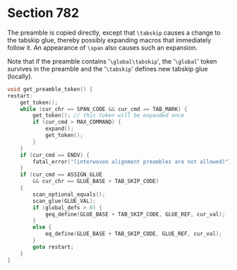 # Section 782

The preamble is copied directly, except that `\tabskip` causes a change to the tabskip glue, thereby possibly expanding macros that immediately follow it.
An appearance of `\span` also causes such an expansion.

Note that if the preamble contains '`\global\tabskip`', the '`\global`' token survives in the preamble and the '`\tabskip`' defines new tabskip glue (locally).

```c << Declare the procedure called |get_preamble_token| >>=
void get_preamble_token() {
restart:
    get_token();
    while (cur_chr == SPAN_CODE && cur_cmd == TAB_MARK) {
        get_token(); // this token will be expanded once
        if (cur_cmd > MAX_COMMAND) {
            expand();
            get_token();
        }
    }
    if (cur_cmd == ENDV) {
        fatal_error("(interwoven alignment preambles are not allowed)");
    }
    if (cur_cmd == ASSIGN_GLUE
        && cur_chr == GLUE_BASE + TAB_SKIP_CODE)
    {
        scan_optional_equals();
        scan_glue(GLUE_VAL);
        if (global_defs > 0) {
            geq_define(GLUE_BASE + TAB_SKIP_CODE, GLUE_REF, cur_val);
        }
        else {
            eq_define(GLUE_BASE + TAB_SKIP_CODE, GLUE_REF, cur_val);
        }
        goto restart;
    }
}
```
